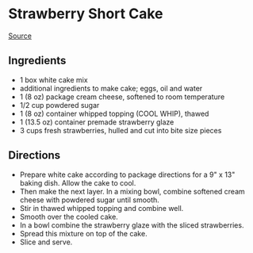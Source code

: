 # Strawberry Short Cake

[Source](https://www.thecountrycook.net/strawberry-shortcake-cake/)

## Ingredients

- 1 box white cake mix
- additional ingredients to make cake; eggs, oil and water
- 1 (8 oz) package cream cheese, softened to room temperature
- 1/2 cup powdered sugar
- 1 (8 oz) container whipped topping (COOL WHIP), thawed
- 1 (13.5 oz) container premade strawberry glaze
- 3 cups fresh strawberries, hulled and cut into bite size pieces

## Directions

- Prepare white cake according to package directions for a 9" x 13" baking dish. Allow the cake to cool.
- Then make the next layer. In a mixing bowl, combine softened cream cheese with powdered sugar until smooth.
- Stir in thawed whipped topping and combine well.
- Smooth over the cooled cake.
- In a bowl combine the strawberry glaze with the sliced strawberries.
- Spread this mixture on top of the cake.
- Slice and serve.
